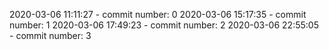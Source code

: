 2020-03-06 11:11:27 - commit number: 0
2020-03-06 15:17:35 - commit number: 1
2020-03-06 17:49:23 - commit number: 2
2020-03-06 22:55:05 - commit number: 3
